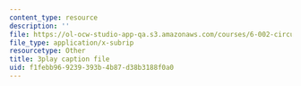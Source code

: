```yaml
---
content_type: resource
description: ''
file: https://ol-ocw-studio-app-qa.s3.amazonaws.com/courses/6-002-circuits-and-electronics-spring-2007/f1febb969239393b4b87d38b3188f0a0_jURSAKBlIZA.srt
file_type: application/x-subrip
resourcetype: Other
title: 3play caption file
uid: f1febb96-9239-393b-4b87-d38b3188f0a0
---
```

